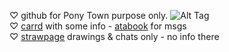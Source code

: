 ♡ github for Pony Town purpose only.  ![Alt Tag](https://file.garden/ZnGVpv7aF21WeOzY/PT.png) <br>
♡ [carrd](https://lynton.carrd.co/) with some info - [atabook](https://fuzzy-lynt.atabook.org/) for msgs <br>
♡ [strawpage](https://fuzzy-lynt.straw.page/) drawings & chats only - no info there <br>
